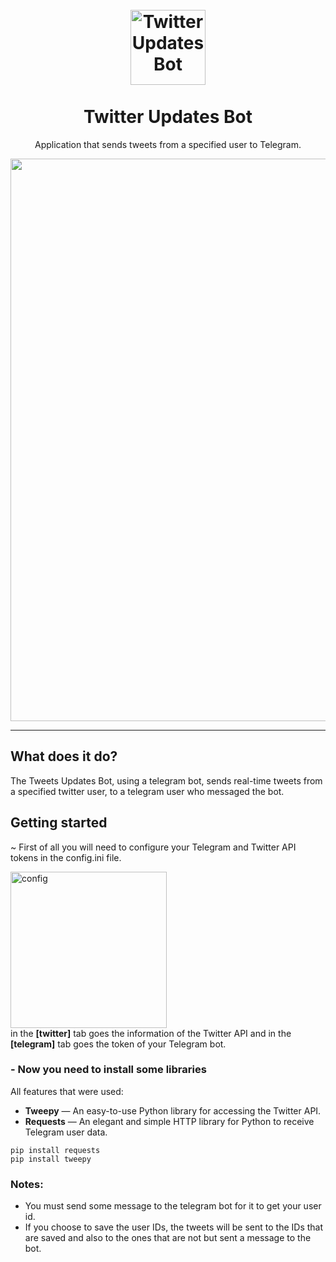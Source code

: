 <h1 align="center">
<br>
  <img src="https://icons.iconarchive.com/icons/lboi/tweetscotty/128/twitter-bot-icon.png" alt="Twitter Updates Bot" width="120">
<br>
<br>
Twitter Updates Bot
</h1>

<p align="center">Application that sends tweets from a specified user to Telegram.</p>



[//]: # (Add your gifs/images here:)
<div align="center">
  <img src="https://i.imgur.com/QPsuSR4.gif" width="900px">
</div>

<hr />

## <b>What does it do?</b> 
The Tweets Updates Bot, using a telegram bot, sends real-time tweets from a specified twitter user, to a telegram user who messaged the bot.

## <b>Getting started</b>

~ First of all you will need to configure your Telegram and Twitter API tokens in the config.ini file.
<div>
  <img src="https://i.imgur.com/2y2rmNu.png" alt="config" height="250">
</div>
in the <b>[twitter]</b> tab goes the information of the Twitter API and in the <b>[telegram]</b> tab goes the token of your Telegram bot.

### - <b>Now you need to install some libraries</b>

All features that were used:

-  **Tweepy** — An easy-to-use Python library for accessing the Twitter API.
-  **Requests** —  An elegant and simple HTTP library for Python to receive Telegram user data.


``` 
pip install requests
pip install tweepy
```
### <b>Notes</b>: 

- You must send some message to the telegram bot for it to get your user id.
- If you choose to save the user IDs, the tweets will be sent to the IDs that are saved and also to the ones that are not but sent a message to the bot.
